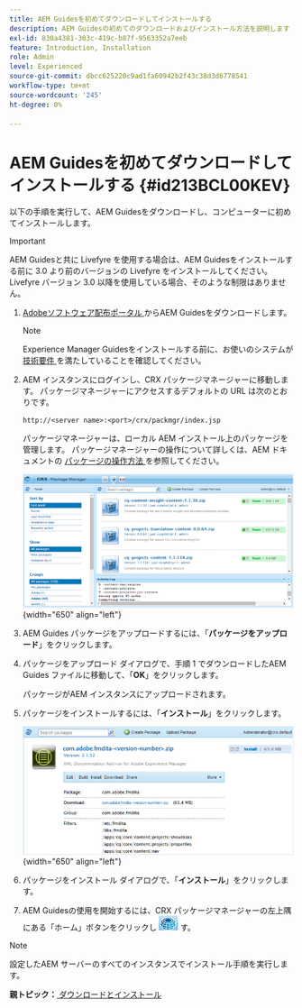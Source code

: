 ```yaml
---
title: AEM Guidesを初めてダウンロードしてインストールする
description: AEM Guidesの初めてのダウンロードおよびインストール方法を説明します
exl-id: 830a4381-303c-419c-b87f-9563352a7eeb
feature: Introduction, Installation
role: Admin
level: Experienced
source-git-commit: dbcc625220c9ad1fa60942b2f43c38d3d6778541
workflow-type: tm+mt
source-wordcount: '245'
ht-degree: 0%

---
```


# AEM Guidesを初めてダウンロードしてインストールする {#id213BCL00KEV}

以下の手順を実行して、AEM Guidesをダウンロードし、コンピューターに初めてインストールします。

>[!IMPORTANT]
>
> AEM Guidesと共に Livefyre を使用する場合は、AEM Guidesをインストールする前に 3.0 より前のバージョンの Livefyre をインストールしてください。 Livefyre バージョン 3.0 以降を使用している場合、そのような制限はありません。

1. [Adobeソフトウェア配布ポータル ](https://experience.adobe.com/#/downloads/content/software-distribution/ja/aem.html) からAEM Guidesをダウンロードします。

   >[!NOTE]
   >
   >Experience Manager Guidesをインストールする前に、お使いのシステムが [ 技術要件 ](../install-guide/download-install-technical-requirements.md) を満たしていることを確認してください。

1. AEM インスタンスにログインし、CRX パッケージマネージャーに移動します。 パッケージマネージャーにアクセスするデフォルトの URL は次のとおりです。

   ```http
   http://<server name>:<port>/crx/packmgr/index.jsp
   ```

   パッケージマネージャーは、ローカル AEM インストール上のパッケージを管理します。 パッケージマネージャーの操作について詳しくは、AEM ドキュメントの [ パッケージの操作方法 ](https://helpx.adobe.com/jp/experience-manager/6-5/sites/administering/using/package-manager.html) を参照してください。

   ![](assets/package-manager.png){width="650" align="left"}

1. AEM Guides パッケージをアップロードするには、「**パッケージをアップロード**」をクリックします。

1. パッケージをアップロード ダイアログで、手順 1 でダウンロードしたAEM Guides ファイルに移動して、「**OK**」をクリックします。

   パッケージがAEM インスタンスにアップロードされます。

1. パッケージをインストールするには、「**インストール**」をクリックします。

   ![](assets/install-package.png){width="650" align="left"}

1. パッケージをインストール ダイアログで、「**インストール**」をクリックします。

1. AEM Guidesの使用を開始するには、CRX パッケージマネージャーの左上隅にある「ホーム」ボタンをクリックし ![](assets/home-button.png) す。


>[!NOTE]
>
> 設定したAEM サーバーのすべてのインスタンスでインストール手順を実行します。

**親トピック：**[ ダウンロードとインストール ](download-install.md)
